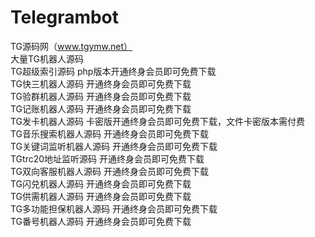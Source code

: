 # Telegrambot
TG源码网（www.tgymw.net）	<br>
大量TG机器人源码<br>
TG超级索引源码 php版本开通终身会员即可免费下载<br>
TG快三机器人源码 开通终身会员即可免费下载<br>
TG验群机器人源码 开通终身会员即可免费下载<br>
TG记账机器人源码 开通终身会员即可免费下载<br>
TG发卡机器人源码 卡密版开通终身会员即可免费下载，文件卡密版本需付费<br>
TG音乐搜索机器人源码 开通终身会员即可免费下载<br>
TG关键词监听机器人源码 开通终身会员即可免费下载<br>
TGtrc20地址监听源码 开通终身会员即可免费下载<br>
TG双向客服机器人源码 开通终身会员即可免费下载<br>
TG闪兑机器人源码 开通终身会员即可免费下载<br>
TG供需机器人源码 开通终身会员即可免费下载<br>
TG多功能担保机器人源码 开通终身会员即可免费下载<br>
TG番号机器人源码 开通终身会员即可免费下载<br>
